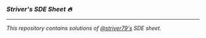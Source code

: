### ***Striver's SDE Sheet 🔥***
-------------------------------------------

*This repository contains solutions of [@striver79's](https://github.com/striver79) SDE sheet.*
